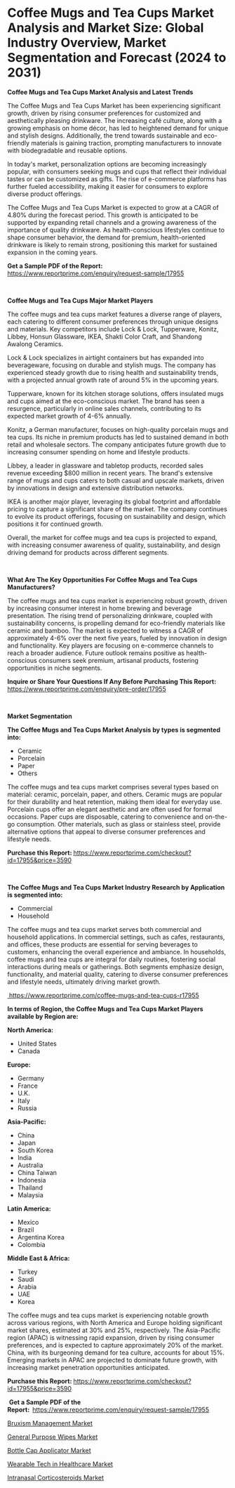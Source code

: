 <p><h1>Coffee Mugs and Tea Cups Market Analysis and Market Size: Global Industry Overview, Market Segmentation and Forecast (2024 to 2031)</h1></p><p><strong>Coffee Mugs and Tea Cups Market Analysis and Latest Trends</strong></p>
<p><p>The Coffee Mugs and Tea Cups Market has been experiencing significant growth, driven by rising consumer preferences for customized and aesthetically pleasing drinkware. The increasing café culture, along with a growing emphasis on home décor, has led to heightened demand for unique and stylish designs. Additionally, the trend towards sustainable and eco-friendly materials is gaining traction, prompting manufacturers to innovate with biodegradable and reusable options. </p><p>In today's market, personalization options are becoming increasingly popular, with consumers seeking mugs and cups that reflect their individual tastes or can be customized as gifts. The rise of e-commerce platforms has further fueled accessibility, making it easier for consumers to explore diverse product offerings.</p><p>The Coffee Mugs and Tea Cups Market is expected to grow at a CAGR of 4.80% during the forecast period. This growth is anticipated to be supported by expanding retail channels and a growing awareness of the importance of quality drinkware. As health-conscious lifestyles continue to shape consumer behavior, the demand for premium, health-oriented drinkware is likely to remain strong, positioning this market for sustained expansion in the coming years.</p></p>
<p><strong>Get a Sample PDF of the Report:&nbsp;</strong> <a href="https://www.reportprime.com/enquiry/request-sample/17955?utm_campaign=1133&utm_medium=2&utm_source=Github&utm_content=ia&utm_term=20112024&utm_id=coffee-mugs-and-tea-cups">https://www.reportprime.com/enquiry/request-sample/17955</a></p>
<p>&nbsp;</p>
<p><strong>Coffee Mugs and Tea Cups Major Market Players</strong></p>
<p><p>The coffee mugs and tea cups market features a diverse range of players, each catering to different consumer preferences through unique designs and materials. Key competitors include Lock & Lock, Tupperware, Konitz, Libbey, Honsun Glassware, IKEA, Shakti Color Craft, and Shandong Awalong Ceramics.</p><p>Lock & Lock specializes in airtight containers but has expanded into beverageware, focusing on durable and stylish mugs. The company has experienced steady growth due to rising health and sustainability trends, with a projected annual growth rate of around 5% in the upcoming years.</p><p>Tupperware, known for its kitchen storage solutions, offers insulated mugs and cups aimed at the eco-conscious market. The brand has seen a resurgence, particularly in online sales channels, contributing to its expected market growth of 4-6% annually.</p><p>Konitz, a German manufacturer, focuses on high-quality porcelain mugs and tea cups. Its niche in premium products has led to sustained demand in both retail and wholesale sectors. The company anticipates future growth due to increasing consumer spending on home and lifestyle products.</p><p>Libbey, a leader in glassware and tabletop products, recorded sales revenue exceeding $800 million in recent years. The brand's extensive range of mugs and cups caters to both casual and upscale markets, driven by innovations in design and extensive distribution networks.</p><p>IKEA is another major player, leveraging its global footprint and affordable pricing to capture a significant share of the market. The company continues to evolve its product offerings, focusing on sustainability and design, which positions it for continued growth.</p><p>Overall, the market for coffee mugs and tea cups is projected to expand, with increasing consumer awareness of quality, sustainability, and design driving demand for products across different segments.</p></p>
<p>&nbsp;</p>
<p><strong>What Are The Key Opportunities For Coffee Mugs and Tea Cups Manufacturers?</strong></p>
<p><p>The coffee mugs and tea cups market is experiencing robust growth, driven by increasing consumer interest in home brewing and beverage presentation. The rising trend of personalizing drinkware, coupled with sustainability concerns, is propelling demand for eco-friendly materials like ceramic and bamboo. The market is expected to witness a CAGR of approximately 4-6% over the next five years, fueled by innovation in design and functionality. Key players are focusing on e-commerce channels to reach a broader audience. Future outlook remains positive as health-conscious consumers seek premium, artisanal products, fostering opportunities in niche segments.</p></p>
<p><strong>Inquire or Share Your Questions If Any Before Purchasing This Report:</strong> <a href="https://www.reportprime.com/enquiry/pre-order/17955?utm_campaign=1133&utm_medium=2&utm_source=Github&utm_content=ia&utm_term=20112024&utm_id=coffee-mugs-and-tea-cups">https://www.reportprime.com/enquiry/pre-order/17955</a></p>
<p>&nbsp;</p>
<p><strong>Market Segmentation</strong></p>
<p><strong>The Coffee Mugs and Tea Cups Market Analysis by types is segmented into:</strong></p>
<p><ul><li>Ceramic</li><li>Porcelain</li><li>Paper</li><li>Others</li></ul></p>
<p><p>The coffee mugs and tea cups market comprises several types based on material: ceramic, porcelain, paper, and others. Ceramic mugs are popular for their durability and heat retention, making them ideal for everyday use. Porcelain cups offer an elegant aesthetic and are often used for formal occasions. Paper cups are disposable, catering to convenience and on-the-go consumption. Other materials, such as glass or stainless steel, provide alternative options that appeal to diverse consumer preferences and lifestyle needs.</p></p>
<p><strong>Purchase this Report:&nbsp;</strong><a href="https://www.reportprime.com/checkout?id=17955&price=3590&utm_campaign=1133&utm_medium=2&utm_source=Github&utm_content=ia&utm_term=20112024&utm_id=coffee-mugs-and-tea-cups">https://www.reportprime.com/checkout?id=17955&price=3590</a></p>
<p>&nbsp;</p>
<p><strong>The Coffee Mugs and Tea Cups Market Industry Research by Application is segmented into:</strong></p>
<p><ul><li>Commercial</li><li>Household</li></ul></p>
<p><p>The coffee mugs and tea cups market serves both commercial and household applications. In commercial settings, such as cafes, restaurants, and offices, these products are essential for serving beverages to customers, enhancing the overall experience and ambiance. In households, coffee mugs and tea cups are integral for daily routines, fostering social interactions during meals or gatherings. Both segments emphasize design, functionality, and material quality, catering to diverse consumer preferences and lifestyle needs, ultimately driving market growth.</p></p>
<p><a href="https://www.reportprime.com/coffee-mugs-and-tea-cups-r17955?utm_campaign=1133&utm_medium=2&utm_source=Github&utm_content=ia&utm_term=20112024&utm_id=coffee-mugs-and-tea-cups">&nbsp;https://www.reportprime.com/coffee-mugs-and-tea-cups-r17955</a></p>
<p><strong>In terms of Region, the Coffee Mugs and Tea Cups Market Players available by Region are:</strong></p>
<p>
    <p> <strong> North America: </strong>
        <ul>
            <li>United States</li>
            <li>Canada</li>
        </ul>
        </p> 
    <p> <strong> Europe: </strong>
        <ul>
            <li>Germany</li>
            <li>France</li>
            <li>U.K.</li>
            <li>Italy</li>
            <li>Russia</li>
        </ul>
        </p> 
    <p> <strong> Asia-Pacific: </strong>
        <ul>
            <li>China</li>
            <li>Japan</li>
            <li>South Korea</li>
            <li>India</li>
            <li>Australia</li>
            <li>China Taiwan</li>
            <li>Indonesia</li>
            <li>Thailand</li>
            <li>Malaysia</li>
        </ul>
        </p> 
    <p> <strong> Latin America: </strong>
        <ul>
            <li>Mexico</li>
            <li>Brazil</li>
            <li>Argentina Korea</li>
            <li>Colombia</li>
        </ul>
        </p> 
    <p> <strong> Middle East & Africa: </strong>
        <ul>
            <li>Turkey</li>
            <li>Saudi</li>
            <li>Arabia</li>
            <li>UAE</li>
            <li>Korea</li>
        </ul>
    </p>
    </p>
<p><p>The coffee mugs and tea cups market is experiencing notable growth across various regions, with North America and Europe holding significant market shares, estimated at 30% and 25%, respectively. The Asia-Pacific region (APAC) is witnessing rapid expansion, driven by rising consumer preferences, and is expected to capture approximately 20% of the market. China, with its burgeoning demand for tea culture, accounts for about 15%. Emerging markets in APAC are projected to dominate future growth, with increasing market penetration opportunities anticipated.</p></p>
<p><strong>Purchase this Report: </strong><a href="https://www.reportprime.com/checkout?id=17955&price=3590&utm_campaign=1133&utm_medium=2&utm_source=Github&utm_content=ia&utm_term=20112024&utm_id=coffee-mugs-and-tea-cups">https://www.reportprime.com/checkout?id=17955&price=3590</a></p>
<p>&nbsp;<strong>Get a Sample PDF of the Report:&nbsp;&nbsp;</strong><a href="https://www.reportprime.com/enquiry/request-sample/17955?utm_campaign=1133&utm_medium=2&utm_source=Github&utm_content=ia&utm_term=20112024&utm_id=coffee-mugs-and-tea-cups">https://www.reportprime.com/enquiry/request-sample/17955</a></p>
<p><strong></strong></p>
<p><p><a href="https://issuu.com/reportprime-2/docs/bruxism-management-market-size-2030_847b9f8fd90069?utm_campaign=1133&utm_medium=2&utm_source=Github&utm_content=ia&utm_term=20112024&utm_id=coffee-mugs-and-tea-cups">Bruxism Management Market</a></p><p><a href="https://github.com/WillieWoodard/Market-Research-Report-List-7/blob/main/general-purpose-wipes-market.md?utm_campaign=1133&utm_medium=2&utm_source=Github&utm_content=ia&utm_term=20112024&utm_id=coffee-mugs-and-tea-cups">General Purpose Wipes Market</a></p><p><a href="https://www.linkedin.com/pulse/global-bottle-cap-applicator-market-size-trends-analysis-hxkyc?utm_campaign=1133&utm_medium=2&utm_source=Github&utm_content=ia&utm_term=20112024&utm_id=coffee-mugs-and-tea-cups">Bottle Cap Applicator Market</a></p><p><a href="https://www.linkedin.com/pulse/wearable-tech-healthcare-market-report-product-type-end-use-4qgbc?utm_campaign=1133&utm_medium=2&utm_source=Github&utm_content=ia&utm_term=20112024&utm_id=coffee-mugs-and-tea-cups">Wearable Tech in Healthcare Market</a></p><p><a href="https://issuu.com/reportprime-2/docs/intranasal-corticosteroids-market-s_0deb46af458b14?utm_campaign=1133&utm_medium=2&utm_source=Github&utm_content=ia&utm_term=20112024&utm_id=coffee-mugs-and-tea-cups">Intranasal Corticosteroids Market</a></p></p>